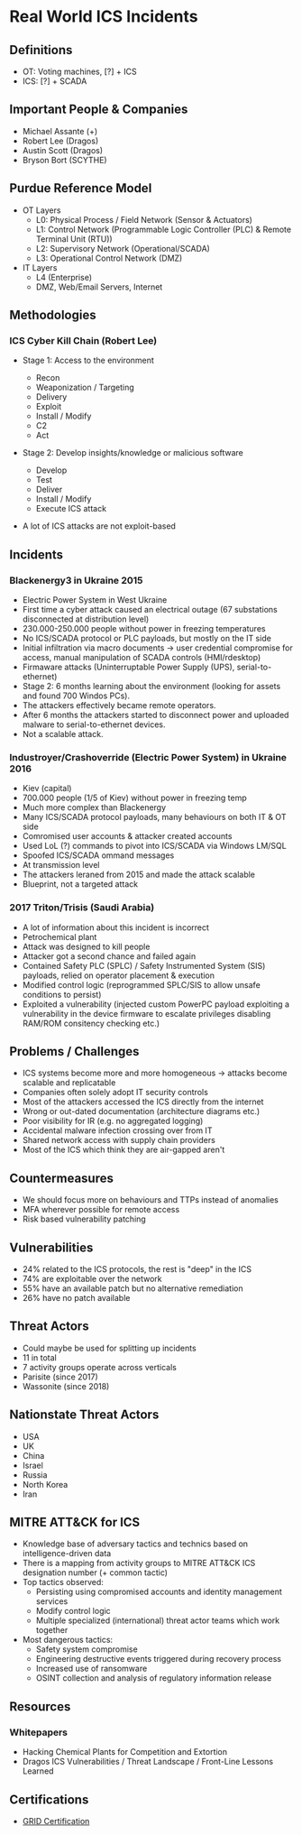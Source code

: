 # Real World ICS Incidents

## Definitions
- OT: Voting machines, [?] + ICS
- ICS: [?] + SCADA

## Important People & Companies
- Michael Assante (+)
- Robert Lee (Dragos)
- Austin Scott (Dragos)
- Bryson Bort (SCYTHE)

## Purdue Reference Model

- OT Layers
  - L0: Physical Process / Field Network (Sensor & Actuators)
  - L1: Control Network (Programmable Logic Controller (PLC) & Remote Terminal Unit (RTU))
  - L2: Supervisory Network (Operational/SCADA)
  - L3: Operational Control Network (DMZ)
- IT Layers
  - L4 (Enterprise)
  - DMZ, Web/Email Servers, Internet

## Methodologies

### ICS Cyber Kill Chain (Robert Lee)
- Stage 1: Access to the environment
  - Recon
  - Weaponization / Targeting
  - Delivery
  - Exploit
  - Install / Modify
  - C2
  - Act
- Stage 2: Develop insights/knowledge or malicious software
  - Develop
  - Test
  - Deliver
  - Install / Modify
  - Execute ICS attack

- A lot of ICS attacks are not exploit-based

## Incidents

### Blackenergy3 in Ukraine 2015
- Electric Power System in West Ukraine
- First time a cyber attack caused an electrical outage (67 substations disconnected at distribution level)
- 230.000-250.000 people without power in freezing temperatures
- No ICS/SCADA protocol or PLC payloads, but mostly on the IT side
- Initial infiltration via macro documents -> user credential compromise for access, manual manipulation of SCADA controls (HMI/rdesktop)
- Firmaware attacks (Uninterruptable Power Supply (UPS), serial-to-ethernet)
- Stage 2: 6 months learning about the environment (looking for assets and found 700 Windos PCs).
- The attackers effectively became remote operators.
- After 6 months the attackers started to disconnect power and uploaded malware to serial-to-ethernet devices.
- Not a scalable attack.

### Industroyer/Crashoverride (Electric Power System) in Ukraine 2016
- Kiev (capital)
- 700.000 people (1/5 of Kiev) without power in freezing temp
- Much more complex than Blackenergy
- Many ICS/SCADA protocol payloads, many behaviours on both IT & OT side
- Comromised user accounts & attacker created accounts
- Used LoL (?) commands to pivot into ICS/SCADA via Windows LM/SQL
- Spoofed ICS/SCADA ommand messages
- At transmission level
- The attackers leraned from 2015 and made the attack scalable
- Blueprint, not a targeted attack

### 2017 Triton/Trisis (Saudi Arabia)
- A lot of information about this incident is incorrect
- Petrochemical plant
- Attack was designed to kill people
- Attacker got a second chance and failed again
- Contained Safety PLC (SPLC) / Safety Instrumented System (SIS) payloads, relied on operator placement & execution
- Modified control logic (reprogrammed SPLC/SIS to allow unsafe conditions to persist)
- Exploited a vulnerability (injected custom PowerPC payload exploiting a vulnerability in the device firmware to escalate privileges disabling RAM/ROM consitency checking etc.)

## Problems / Challenges
- ICS systems become more and more homogeneous -> attacks become scalable and replicatable
- Companies often solely adopt IT security controls
- Most of the attackers accessed the ICS directly from the internet
- Wrong or out-dated documentation (architecture diagrams etc.)
- Poor visibility for IR (e.g. no aggregated logging)
- Accidental malware infection crossing over from IT
- Shared network access with supply chain providers
- Most of the ICS which think they are air-gapped aren't

## Countermeasures
- We should focus more on behaviours and TTPs instead of anomalies
- MFA wherever possible for remote access
- Risk based vulnerability patching

## Vulnerabilities
- 24% related to the ICS protocols, the rest is "deep" in the ICS
- 74% are exploitable over the network
- 55% have an available patch but no alternative remediation
- 26% have no patch available

## Threat Actors
- Could maybe be used for splitting up incidents
- 11 in total
- 7 activity groups operate across verticals
- Parisite (since 2017)
- Wassonite (since 2018)

## Nationstate Threat Actors
- USA
- UK
- China
- Israel
- Russia
- North Korea
- Iran

## MITRE ATT&CK for ICS
- Knowledge base of adversary tactics and technics based on intelligence-driven data
- There is a mapping from activity groups to MITRE ATT&CK ICS designation number (+ common tactic)
- Top tactics observed:
  - Persisting using compromised accounts and identity management services
  - Modify control logic
  - Multiple specialized (international) threat actor teams which work together
- Most dangerous tactics:
  - Safety system compromise
  - Engineering destructive events triggered during recovery process
  - Increased use of ransomware
  - OSINT collection and analysis of regulatory information release

## Resources

### Whitepapers
- Hacking Chemical Plants for Competition and Extortion
- Dragos ICS Vulnerabilities / Threat Landscape / Front-Line Lessons Learned

## Certifications
- [GRID Certification](https://www.giac.org/certification/response-industrial-defense-grid)